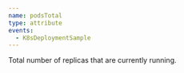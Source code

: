 ```yaml
---
name: podsTotal
type: attribute
events:
  - K8sDeploymentSample
---
```


Total number of replicas that are currently running.